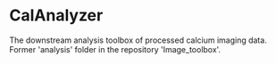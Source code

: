 # CalAnalyzer
The downstream analysis toolbox of processed calcium imaging data. Former 'analysis' folder in the repository 'Image_toolbox'.
